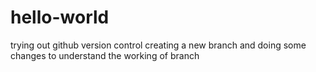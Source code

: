 # hello-world
trying out github version control
creating a new branch and doing some changes to understand the working of branch
